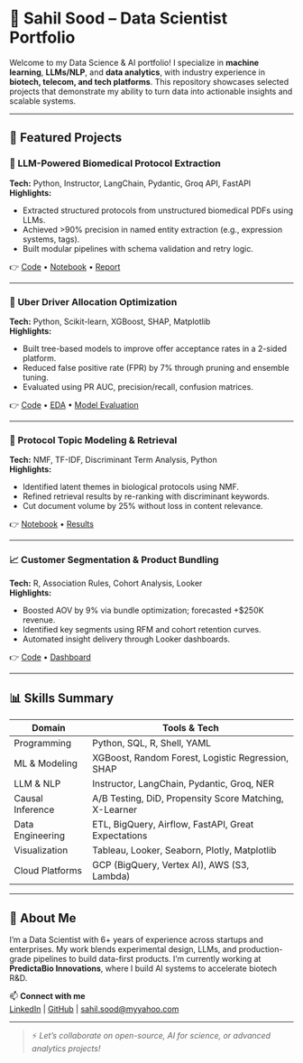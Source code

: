 # 🧠 Sahil Sood – Data Scientist Portfolio

Welcome to my Data Science & AI portfolio! I specialize in **machine learning**, **LLMs/NLP**, and **data analytics**, with industry experience in **biotech, telecom, and tech platforms**. This repository showcases selected projects that demonstrate my ability to turn data into actionable insights and scalable systems.

---

## 📌 Featured Projects

### 🔬 LLM-Powered Biomedical Protocol Extraction
**Tech:** Python, Instructor, LangChain, Pydantic, Groq API, FastAPI  
**Highlights:**
- Extracted structured protocols from unstructured biomedical PDFs using LLMs.
- Achieved >90% precision in named entity extraction (e.g., expression systems, tags).
- Built modular pipelines with schema validation and retry logic.

👉 [Code](link-to-repo) • [Notebook](link) • [Report](link)

---

### 🚗 Uber Driver Allocation Optimization
**Tech:** Python, Scikit-learn, XGBoost, SHAP, Matplotlib  
**Highlights:**
- Built tree-based models to improve offer acceptance rates in a 2-sided platform.
- Reduced false positive rate (FPR) by 7% through pruning and ensemble tuning.
- Evaluated using PR AUC, precision/recall, confusion matrices.

👉 [Code](link-to-repo) • [EDA](link) • [Model Evaluation](link)

---

### 🧬 Protocol Topic Modeling & Retrieval
**Tech:** NMF, TF-IDF, Discriminant Term Analysis, Python  
**Highlights:**
- Identified latent themes in biological protocols using NMF.
- Refined retrieval results by re-ranking with discriminant keywords.
- Cut document volume by 25% without loss in content relevance.

👉 [Notebook](link) • [Results](link)

---

### 📈 Customer Segmentation & Product Bundling
**Tech:** R, Association Rules, Cohort Analysis, Looker  
**Highlights:**
- Boosted AOV by 9% via bundle optimization; forecasted +$250K revenue.
- Identified key segments using RFM and cohort retention curves.
- Automated insight delivery through Looker dashboards.

👉 [Code](link) • [Dashboard](link)

---

## 📊 Skills Summary

| Domain               | Tools & Tech                                           |
|----------------------|--------------------------------------------------------|
| Programming          | Python, SQL, R, Shell, YAML                            |
| ML & Modeling        | XGBoost, Random Forest, Logistic Regression, SHAP     |
| LLM & NLP            | Instructor, LangChain, Pydantic, Groq, NER            |
| Causal Inference     | A/B Testing, DiD, Propensity Score Matching, X-Learner|
| Data Engineering     | ETL, BigQuery, Airflow, FastAPI, Great Expectations   |
| Visualization        | Tableau, Looker, Seaborn, Plotly, Matplotlib          |
| Cloud Platforms      | GCP (BigQuery, Vertex AI), AWS (S3, Lambda)           |

---

## 🧩 About Me

I’m a Data Scientist with 6+ years of experience across startups and enterprises. My work blends experimental design, LLMs, and production-grade pipelines to build data-first products. I’m currently working at **PredictaBio Innovations**, where I build AI systems to accelerate biotech R&D.

📫 **Connect with me**  
[LinkedIn](https://linkedin.com/in/sahil-sood-nu) | [GitHub](https://github.com/sahil-37) | sahil.sood@myyahoo.com

---

> ⚡ *Let’s collaborate on open-source, AI for science, or advanced analytics projects!*

